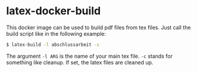 # latex-docker-build
This docker image can be used to build pdf files from tex files.
Just call the build script like in the following example:

```bash
$ latex-build -l abschlussarbeit -c
```

The argument `-l ARG` is the name of your main tex file.
`-c` stands for something like cleanup. If set, the latex files are cleaned up.